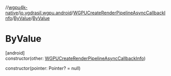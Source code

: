 //[wgpu4k-native](../../../../index.md)/[io.ygdrasil.wgpu.android](../../index.md)/[WGPUCreateRenderPipelineAsyncCallbackInfo](../index.md)/[ByValue](index.md)/[ByValue](-by-value.md)

# ByValue

[android]\
constructor(other: [WGPUCreateRenderPipelineAsyncCallbackInfo](../index.md))

constructor(pointer: Pointer? = null)